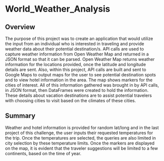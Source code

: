 # World_Weather_Analysis

## Overview
The purpose of this project was to create an application that would utilize the input from an individual who is interested in traveling and provide weather data about their potential destination/s.  API calls are used to capture weather information from Open Weather Map and returned in a JSON format so that it can be parsed. Open Weather Map returns weather information for the locations provided, once the latitude and longitude details are sent.  Also, within this project, API calls are built and sent to Google Maps to output maps for the user to see potential destination spots and to view hotel information in the area.  The map shows markers for the cities of interest. All of this information gathered was brought in by API calls, in JSON format, then DataFrames were created to hold the information.  These details about vacation destinations are to assist potential travelers with choosing cities to visit based on the climates of these cities. 

## Summary
Weather and hotel information is provided for random lat/long and in the last project of this challenge, the user inputs their requested temperatures for the trip.  Once the temperatures are selected, the queries are also limited in city selection by these temperature limits.  Once the markers are displayed on the map, it is evident that the traveler suggestions will be limited to a few continents, based on the time of year.  


